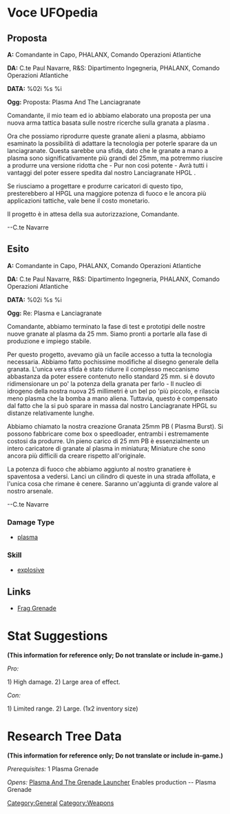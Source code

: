 # Voce UFOpedia

## Proposta

**A:** Comandante in Capo, PHALANX, Comando Operazioni Atlantiche

**DA:** C.te Paul Navarre, R&S: Dipartimento Ingegneria, PHALANX,
Comando Operazioni Atlantiche

**DATA:** %02i %s %i

**Ogg:** Proposta: Plasma And The Lanciagranate

Comandante, il mio team ed io abbiamo elaborato una proposta per una
nuova arma tattica basata sulle nostre ricerche sulla granata a plasma .

Ora che possiamo riprodurre queste granate alieni a plasma, abbiamo
esaminato la possibilità di adattare la tecnologia per poterle sparare
da un lanciagranate. Questa sarebbe una sfida, dato che le granate a
mano a plasma sono significativamente più grandi del 25mm, ma potremmo
riuscire a produrre una versione ridotta che - Pur non così potente -
Avrà tutti i vantaggi del poter essere spedita dal nostro Lanciagranate
HPGL .

Se riusciamo a progettare e produrre caricatori di questo tipo,
presterebbero al HPGL una maggiore potenza di fuoco e le ancora più
applicazioni tattiche, vale bene il costo monetario.

Il progetto è in attesa della sua autorizzazione, Comandante.

--C.te Navarre

## Esito

**A:** Comandante in Capo, PHALANX, Comando Operazioni Atlantiche

**DA:** C.te Paul Navarre, R&S: Dipartimento Ingegneria, PHALANX,
Comando Operazioni Atlantiche

**DATA:** %02i %s %i

**Ogg:** Re: Plasma e Lanciagranate

Comandante, abbiamo terminato la fase di test e prototipi delle nostre
nuove granate al plasma da 25 mm. Siamo pronti a portarle alla fase di
produzione e impiego stabile.

Per questo progetto, avevamo già un facile accesso a tutta la tecnologia
necessaria. Abbiamo fatto pochissime modifiche al disegno generale della
granata. L'unica vera sfida è stato ridurre il complesso meccanismo
abbastanza da poter essere contenuto nello standard 25 mm. si è dovuto
ridimensionare un po' la potenza della granata per farlo - Il nucleo di
idrogeno della nostra nuova 25 millimetri è un bel po 'più piccolo, e
rilascia meno plasma che la bomba a mano aliena. Tuttavia, questo è
compensato dal fatto che la si può sparare in massa dal nostro
Lanciagranate HPGL su distanze relativamente lunghe.

Abbiamo chiamato la nostra creazione Granata 25mm PB ( Plasma Burst). Si
possono fabbricare come box o speedloader, entrambi i estremamente
costosi da produrre. Un pieno carico di 25 mm PB è essenzialmente un
intero caricatore di granate al plasma in miniatura; Miniature che sono
ancora più difficili da creare rispetto all'originale.

La potenza di fuoco che abbiamo aggiunto al nostro granatiere è
spaventosa a vedersi. Lanci un cilindro di queste in una strada
affollata, e l'unica cosa che rimane è cenere. Saranno un'aggiunta di
grande valore al nostro arsenale.

--C.te Navarre

### Damage Type

- [plasma](Damage/plasma "wikilink")

### Skill

- [explosive](Skills/explosive "wikilink")

## Links

- [Frag Grenade](Equipment/Misc/Frag_Grenade "wikilink")

# Stat Suggestions

**(This information for reference only; Do not translate or include
in-game.)**

*Pro:*

1\) High damage. 2) Large area of effect.

*Con:*

1\) Limited range. 2) Large. (1x2 inventory size)

# Research Tree Data

**(This information for reference only; Do not translate or include
in-game.)**

*Prerequisites:* 1 Plasma Grenade

*Opens:* [Plasma And The Grenade
Launcher](Equipment/Ammunition/25mm_PB_Grenades "wikilink") Enables
production -- Plasma Grenade

[Category:General](Category:General "wikilink")
[Category:Weapons](Category:Weapons "wikilink")